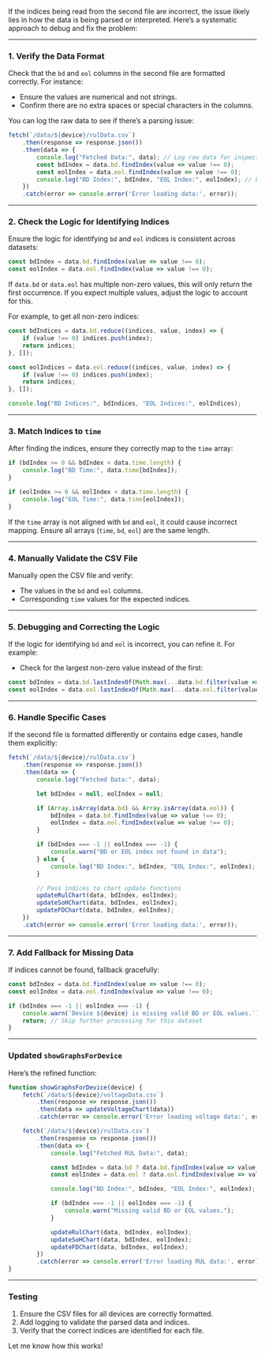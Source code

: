 If the indices being read from the second file are incorrect, the issue likely lies in how the data is being parsed or interpreted. Here’s a systematic approach to debug and fix the problem:

---

### 1. **Verify the Data Format**
Check that the `bd` and `eol` columns in the second file are formatted correctly. For instance:
- Ensure the values are numerical and not strings.
- Confirm there are no extra spaces or special characters in the columns.

You can log the raw data to see if there’s a parsing issue:
```javascript
fetch(`/data/${device}/rulData.csv`)
    .then(response => response.json())
    .then(data => {
        console.log("Fetched Data:", data); // Log raw data for inspection
        const bdIndex = data.bd.findIndex(value => value !== 0);
        const eolIndex = data.eol.findIndex(value => value !== 0);
        console.log("BD Index:", bdIndex, "EOL Index:", eolIndex); // Log indices
    })
    .catch(error => console.error('Error loading data:', error));
```

---

### 2. **Check the Logic for Identifying Indices**
Ensure the logic for identifying `bd` and `eol` indices is consistent across datasets:
```javascript
const bdIndex = data.bd.findIndex(value => value !== 0);
const eolIndex = data.eol.findIndex(value => value !== 0);
```

If `data.bd` or `data.eol` has multiple non-zero values, this will only return the first occurrence. If you expect multiple values, adjust the logic to account for this.

For example, to get all non-zero indices:
```javascript
const bdIndices = data.bd.reduce((indices, value, index) => {
    if (value !== 0) indices.push(index);
    return indices;
}, []);

const eolIndices = data.eol.reduce((indices, value, index) => {
    if (value !== 0) indices.push(index);
    return indices;
}, []);

console.log("BD Indices:", bdIndices, "EOL Indices:", eolIndices);
```

---

### 3. **Match Indices to `time`**
After finding the indices, ensure they correctly map to the `time` array:
```javascript
if (bdIndex >= 0 && bdIndex < data.time.length) {
    console.log("BD Time:", data.time[bdIndex]);
}

if (eolIndex >= 0 && eolIndex < data.time.length) {
    console.log("EOL Time:", data.time[eolIndex]);
}
```

If the `time` array is not aligned with `bd` and `eol`, it could cause incorrect mapping. Ensure all arrays (`time`, `bd`, `eol`) are the same length.

---

### 4. **Manually Validate the CSV File**
Manually open the CSV file and verify:
- The values in the `bd` and `eol` columns.
- Corresponding `time` values for the expected indices.

---

### 5. **Debugging and Correcting the Logic**
If the logic for identifying `bd` and `eol` is incorrect, you can refine it. For example:
- Check for the largest non-zero value instead of the first:
```javascript
const bdIndex = data.bd.lastIndexOf(Math.max(...data.bd.filter(value => value !== 0)));
const eolIndex = data.eol.lastIndexOf(Math.max(...data.eol.filter(value => value !== 0)));
```

---

### 6. **Handle Specific Cases**
If the second file is formatted differently or contains edge cases, handle them explicitly:
```javascript
fetch(`/data/${device}/rulData.csv`)
    .then(response => response.json())
    .then(data => {
        console.log("Fetched Data:", data);

        let bdIndex = null, eolIndex = null;

        if (Array.isArray(data.bd) && Array.isArray(data.eol)) {
            bdIndex = data.bd.findIndex(value => value !== 0);
            eolIndex = data.eol.findIndex(value => value !== 0);
        }

        if (bdIndex === -1 || eolIndex === -1) {
            console.warn("BD or EOL index not found in data");
        } else {
            console.log("BD Index:", bdIndex, "EOL Index:", eolIndex);
        }

        // Pass indices to chart update functions
        updateRulChart(data, bdIndex, eolIndex);
        updateSoHChart(data, bdIndex, eolIndex);
        updateFDChart(data, bdIndex, eolIndex);
    })
    .catch(error => console.error('Error loading data:', error));
```

---

### 7. **Add Fallback for Missing Data**
If indices cannot be found, fallback gracefully:
```javascript
const bdIndex = data.bd.findIndex(value => value !== 0);
const eolIndex = data.eol.findIndex(value => value !== 0);

if (bdIndex === -1 || eolIndex === -1) {
    console.warn(`Device ${device} is missing valid BD or EOL values.`);
    return; // Skip further processing for this dataset
}
```

---

### Updated `showGraphsForDevice`
Here’s the refined function:
```javascript
function showGraphsForDevice(device) {
    fetch(`/data/${device}/voltageData.csv`)
        .then(response => response.json())
        .then(data => updateVoltageChart(data))
        .catch(error => console.error('Error loading voltage data:', error));

    fetch(`/data/${device}/rulData.csv`)
        .then(response => response.json())
        .then(data => {
            console.log("Fetched RUL Data:", data);

            const bdIndex = data.bd ? data.bd.findIndex(value => value !== 0) : -1;
            const eolIndex = data.eol ? data.eol.findIndex(value => value !== 0) : -1;

            console.log("BD Index:", bdIndex, "EOL Index:", eolIndex);

            if (bdIndex === -1 || eolIndex === -1) {
                console.warn("Missing valid BD or EOL values.");
            }

            updateRulChart(data, bdIndex, eolIndex);
            updateSoHChart(data, bdIndex, eolIndex);
            updateFDChart(data, bdIndex, eolIndex);
        })
        .catch(error => console.error('Error loading RUL data:', error));
}
```

---

### Testing
1. Ensure the CSV files for all devices are correctly formatted.
2. Add logging to validate the parsed data and indices.
3. Verify that the correct indices are identified for each file.

Let me know how this works!
